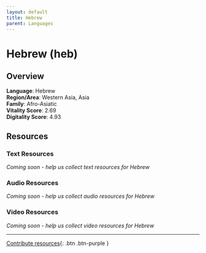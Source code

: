 ```yaml
---
layout: default
title: Hebrew
parent: Languages
---
```


# Hebrew (heb)

## Overview

**Language**: Hebrew  
**Region/Area**: Western Asia, Asia  
**Family**: Afro-Asiatic  
**Vitality Score**: 2.69  
**Digitality Score**: 4.93  

## Resources

### Text Resources
*Coming soon - help us collect text resources for Hebrew*

### Audio Resources
*Coming soon - help us collect audio resources for Hebrew*

### Video Resources
*Coming soon - help us collect video resources for Hebrew*

---

[Contribute resources](https://fairtrain.github.io/){: .btn .btn-purple }
